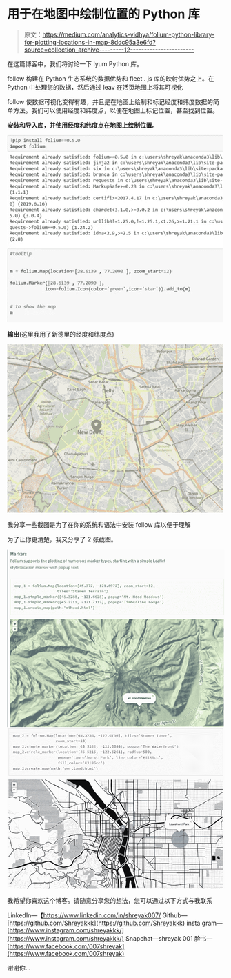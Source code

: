 # 用于在地图中绘制位置的 Python 库

> 原文：<https://medium.com/analytics-vidhya/folium-python-library-for-plotting-locations-in-map-8ddc95a3e6fd?source=collection_archive---------12----------------------->

在这篇博客中，我们将讨论一下 lyum Python 库。

follow 构建在 Python 生态系统的数据优势和 fleet . js 库的映射优势之上。在 Python 中处理您的数据，然后通过 leav 在活页地图上将其可视化

follow 使数据可视化变得有趣，并且是在地图上绘制和标记经度和纬度数据的简单方法。我们可以使用经度和纬度点，以便在地图上标记位置，甚至找到位置。

**安装和导入库，并使用经度和纬度点在地图上绘制位置。**

![](img/7e78d48f28ad6d3832122617a0afda0f.png)

**输出**(这里我用了新德里的经度和纬度点)

![](img/82bd87b66f9786976447e1680cf3c36e.png)

我分享一些截图是为了在你的系统和语法中安装 follow 库以便于理解

为了让你更清楚，我又分享了 2 张截图。

![](img/ba903edc3a35cfc051a5c753a810f688.png)![](img/8c508769549924085d453b670febfc2f.png)

我希望你喜欢这个博客。请随意分享您的想法，您可以通过以下方式与我联系

LinkedIn—【https://www.linkedin.com/in/shreyak007/
Github—[https://github.com/Shreyakkk](https://github.com/Shreyakkk)
insta gram—[https://www.instagram.com/shreyakkk/](https://www.instagram.com/shreyakkk/)
Snapchat—shreyak 001
脸书—[https://www.facebook.com/007shreyak](https://www.facebook.com/007shreyak)

谢谢你…